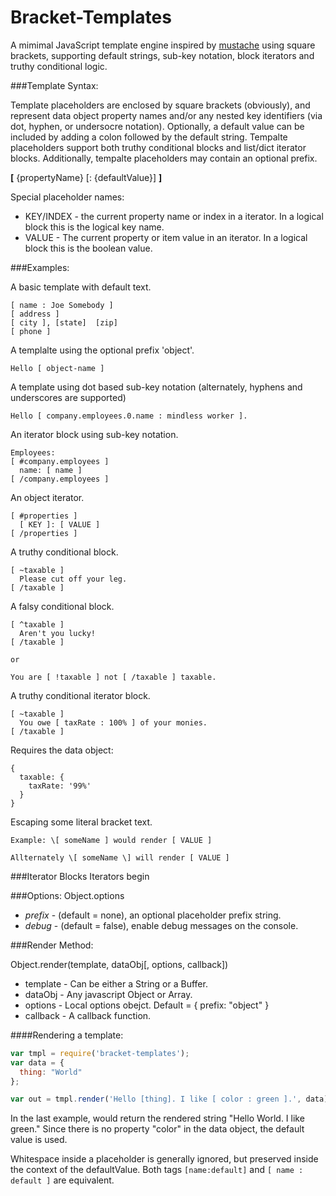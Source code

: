 Bracket-Templates
=================

A mimimal JavaScript template engine inspired by [mustache](http://mustache.github.io/mustache.5.html) using square brackets, supporting default strings, sub-key notation, block iterators and truthy conditional logic.   


###Template Syntax:

Template placeholders are enclosed by square brackets (obviously), and represent data object property names and/or any nested key identifiers (via dot, hyphen, or undersocre  notation). Optionally, a default value can be included by adding a colon followed by the default string.  Tempalte placeholders support both truthy conditional blocks and list/dict iterator blocks. Additionally, tempalte placeholders may contain an optional prefix.   

**[** {propertyName} [: {defaultValue}] **]**

Special placeholder names:
* KEY/INDEX - the current property name or index in a iterator.  In a logical block this is the logical key name.
* VALUE - The current property or item value in an iterator. In a logical block this is the boolean value.

###Examples:

A basic template with default text.
```text
[ name : Joe Somebody ]
[ address ]
[ city ], [state]  [zip]
[ phone ]
```

A templalte using the optional prefix 'object'.
```text
Hello [ object-name ]
```

A template using dot based sub-key notation (alternately, hyphens and underscores are supported)
```
Hello [ company.employees.0.name : mindless worker ].
```

An iterator block using sub-key notation.
```
Employees: 
[ #company.employees ]
  name: [ name ]
[ /company.employees ]
```

An object iterator.
```
[ #properties ]
  [ KEY ]: [ VALUE ]
[ /properties ]
```

A truthy conditional block.
```
[ ~taxable ]
  Please cut off your leg.
[ /taxable ]
```

A falsy conditional block.
```
[ ^taxable ]
  Aren't you lucky!
[ /taxable ]

or

You are [ !taxable ] not [ /taxable ] taxable.

```

A truthy conditional iterator block.
```
[ ~taxable ]
  You owe [ taxRate : 100% ] of your monies. 
[ /taxable ]
```
Requires the data object:
```
{
  taxable: {
    taxRate: '99%'
  }
}
```

Escaping some literal bracket text.
```
Example: \[ someName ] would render [ VALUE ]

Allternately \[ someName \] will render [ VALUE ] 
```

###Iterator Blocks
Iterators begin 

###Options:
Object.options 
* *prefix* - (default = none), an optional placeholder prefix string.
* *debug* - (default = false), enable debug messages on the console.


###Render Method:

Object.render(template, dataObj[, options, callback])

 * template - Can be either a String or a Buffer.
 * dataObj - Any javascript Object or Array.
 * options - Local options obejct. Default = { prefix: "object" }
 * callback - A callback function.


####Rendering a template:

```javascript
var tmpl = require('bracket-templates');
var data = {
  thing: "World"
};

var out = tmpl.render('Hello [thing]. I like [ color : green ].', data);
```

In the last example, would return the rendered string "Hello World. I like green."  Since there is no property "color" in the data object, the default value is used.

Whitespace inside a placeholder is generally ignored, but preserved inside the context of the defaultValue.  Both tags
`[name:default]` and `[ name : default ]` are equivalent.


